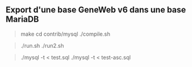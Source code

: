 ## Export d'une base GeneWeb v6 dans une base MariaDB

> make
> cd contrib/mysql
> ./compile.sh

> ./run.sh
> ./run2.sh

> ./mysql -t < test.sql
> ./mysql -t < test-asc.sql
